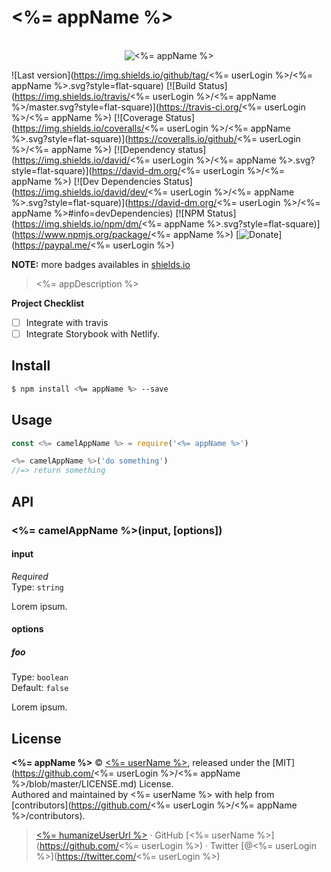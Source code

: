 # <%= appName %>

<p align="center">
  <br>
  <img src="https://i.imgur.com/Mh13XWB.gif" alt="<%= appName %>">
  <br>
</p>

![Last version](https://img.shields.io/github/tag/<%= userLogin %>/<%= appName %>.svg?style=flat-square)
[![Build Status](https://img.shields.io/travis/<%= userLogin %>/<%= appName %>/master.svg?style=flat-square)](https://travis-ci.org/<%= userLogin %>/<%= appName %>)
[![Coverage Status](https://img.shields.io/coveralls/<%= userLogin %>/<%= appName %>.svg?style=flat-square)](https://coveralls.io/github/<%= userLogin %>/<%= appName %>)
[![Dependency status](https://img.shields.io/david/<%= userLogin %>/<%= appName %>.svg?style=flat-square)](https://david-dm.org/<%= userLogin %>/<%= appName %>)
[![Dev Dependencies Status](https://img.shields.io/david/dev/<%= userLogin %>/<%= appName %>.svg?style=flat-square)](https://david-dm.org/<%= userLogin %>/<%= appName %>#info=devDependencies)
[![NPM Status](https://img.shields.io/npm/dm/<%= appName %>.svg?style=flat-square)](https://www.npmjs.org/package/<%= appName %>)
[![Donate](https://img.shields.io/badge/donate-paypal-blue.svg?style=flat-square)](https://paypal.me/<%= userLogin %>)

**NOTE:** more badges availables in [shields.io](https://shields.io/)

> <%= appDescription %>

**Project Checklist**

- [ ] Integrate with travis
- [ ] Integrate Storybook with Netlify.

## Install

```bash
$ npm install <%= appName %> --save
```

## Usage

```js
const <%= camelAppName %> = require('<%= appName %>')

<%= camelAppName %>('do something')
//=> return something
```

## API

### <%= camelAppName %>(input, [options])

#### input

*Required*<br>
Type: `string`

Lorem ipsum.

#### options

##### foo

Type: `boolean`<br>
Default: `false`

Lorem ipsum.


## License

**<%= appName %>** © [<%= userName %>](<%= userUrl %>), released under the [MIT](https://github.com/<%= userLogin %>/<%= appName %>/blob/master/LICENSE.md) License.<br>
Authored and maintained by <%= userName %> with help from [contributors](https://github.com/<%= userLogin %>/<%= appName %>/contributors).

> [<%= humanizeUserUrl %>](<%= userUrl %>) · GitHub [<%= userName %>](https://github.com/<%= userLogin %>) · Twitter [@<%= userLogin %>](https://twitter.com/<%= userLogin %>)
